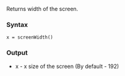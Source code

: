 Returns width of the screen.

### Syntax
    x = screenWidth()

### Output

* x - x size of the screen (By default - 192)